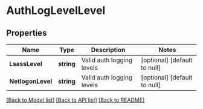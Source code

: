 # AuthLogLevelLevel

## Properties
Name | Type | Description | Notes
------------ | ------------- | ------------- | -------------
**LsassLevel** | **string** | Valid auth logging levels | [optional] [default to null]
**NetlogonLevel** | **string** | Valid auth logging levels | [optional] [default to null]

[[Back to Model list]](../README.md#documentation-for-models) [[Back to API list]](../README.md#documentation-for-api-endpoints) [[Back to README]](../README.md)


